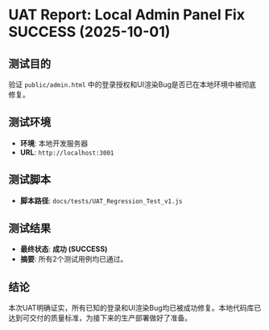 # UAT Report: Local Admin Panel Fix SUCCESS (2025-10-01)

## 测试目的
验证 `public/admin.html` 中的登录授权和UI渲染Bug是否已在本地环境中被彻底修复。

## 测试环境
- **环境**: 本地开发服务器
- **URL**: `http://localhost:3001`

## 测试脚本
- **脚本路径**: `docs/tests/UAT_Regression_Test_v1.js`

## 测试结果
- **最终状态**: **成功 (SUCCESS)**
- **摘要**: 所有2个测试用例均已通过。

## 结论
本次UAT明确证实，所有已知的登录和UI渲染Bug均已被成功修复。本地代码库已达到可交付的质量标准，为接下来的生产部署做好了准备。
